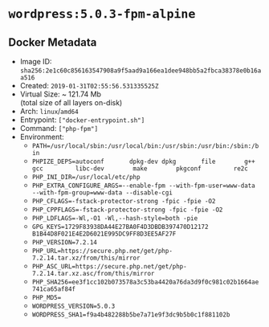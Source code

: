 # `wordpress:5.0.3-fpm-alpine`

## Docker Metadata

- Image ID: `sha256:2e1c60c856163547908a9f5aad9a166ea1dee948bb5a2fbca38378e0b16aa516`
- Created: `2019-01-31T02:55:56.531335525Z`
- Virtual Size: ~ 121.74 Mb  
  (total size of all layers on-disk)
- Arch: `linux`/`amd64`
- Entrypoint: `["docker-entrypoint.sh"]`
- Command: `["php-fpm"]`
- Environment:
  - `PATH=/usr/local/sbin:/usr/local/bin:/usr/sbin:/usr/bin:/sbin:/bin`
  - `PHPIZE_DEPS=autoconf 		dpkg-dev dpkg 		file 		g++ 		gcc 		libc-dev 		make 		pkgconf 		re2c`
  - `PHP_INI_DIR=/usr/local/etc/php`
  - `PHP_EXTRA_CONFIGURE_ARGS=--enable-fpm --with-fpm-user=www-data --with-fpm-group=www-data --disable-cgi`
  - `PHP_CFLAGS=-fstack-protector-strong -fpic -fpie -O2`
  - `PHP_CPPFLAGS=-fstack-protector-strong -fpic -fpie -O2`
  - `PHP_LDFLAGS=-Wl,-O1 -Wl,--hash-style=both -pie`
  - `GPG_KEYS=1729F83938DA44E27BA0F4D3DBDB397470D12172 B1B44D8F021E4E2D6021E995DC9FF8D3EE5AF27F`
  - `PHP_VERSION=7.2.14`
  - `PHP_URL=https://secure.php.net/get/php-7.2.14.tar.xz/from/this/mirror`
  - `PHP_ASC_URL=https://secure.php.net/get/php-7.2.14.tar.xz.asc/from/this/mirror`
  - `PHP_SHA256=ee3f1cc102b073578a3c53ba4420a76da3d9f0c981c02b1664ae741ca65af84f`
  - `PHP_MD5=`
  - `WORDPRESS_VERSION=5.0.3`
  - `WORDPRESS_SHA1=f9a4b482288b5be7a71e9f3dc9b5b0c1f881102b`
